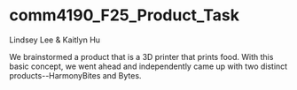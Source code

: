 # comm4190_F25_Product_Task
Lindsey Lee & Kaitlyn Hu

We brainstormed a product that is a 3D printer that prints food. With this basic concept, we went ahead and independently came up with two distinct products--HarmonyBites and Bytes.

